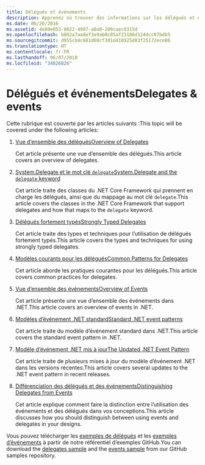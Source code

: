```yaml
---
title: Délégués et événements
description: Apprenez où trouver des informations sur les délégués et événements dans la documentation .NET Core.
ms.date: 06/20/2016
ms.assetid: 4e80e053-8022-4987-a8a0-209caec0315d
ms.openlocfilehash: b802a7aa8ef3e9ab0c05af23186d124dcc07bdb5
ms.sourcegitcommit: d955cb4c681d68cf301d410925d83f25172ece86
ms.translationtype: HT
ms.contentlocale: fr-FR
ms.lasthandoff: 06/07/2018
ms.locfileid: "34826826"
---
```

# <a name="delegates--events"></a><span data-ttu-id="a350b-103">Délégués et événements</span><span class="sxs-lookup"><span data-stu-id="a350b-103">Delegates & events</span></span>

<span data-ttu-id="a350b-104">Cette rubrique est couverte par les articles suivants :</span><span class="sxs-lookup"><span data-stu-id="a350b-104">This topic will be covered under the following articles:</span></span>

1. [<span data-ttu-id="a350b-105">Vue d’ensemble des délégués</span><span class="sxs-lookup"><span data-stu-id="a350b-105">Overview of Delegates</span></span>](delegates-overview.md)

    <span data-ttu-id="a350b-106">Cet article présente une vue d’ensemble des délégués.</span><span class="sxs-lookup"><span data-stu-id="a350b-106">This article covers an overview of delegates.</span></span>

2. [<span data-ttu-id="a350b-107">System.Delegate et le mot clé `delegate`</span><span class="sxs-lookup"><span data-stu-id="a350b-107">System.Delegate and the `delegate` keyword</span></span>](delegate-class.md)

    <span data-ttu-id="a350b-108">Cet article traite des classes du .NET Core Framework qui prennent en charge les délégués, ainsi que du mappage au mot clé `delegate`.</span><span class="sxs-lookup"><span data-stu-id="a350b-108">This article covers the classes in the .NET Core Framework that support delegates and how that maps to the `delegate` keyword.</span></span>

3. [<span data-ttu-id="a350b-109">Délégués fortement typés</span><span class="sxs-lookup"><span data-stu-id="a350b-109">Strongly Typed Delegates</span></span>](delegates-strongly-typed.md)

    <span data-ttu-id="a350b-110">Cet article traite des types et techniques pour l’utilisation de délégués fortement typés.</span><span class="sxs-lookup"><span data-stu-id="a350b-110">This article covers the types and techniques for using strongly typed delegates.</span></span>

4. [<span data-ttu-id="a350b-111">Modèles courants pour les délégués</span><span class="sxs-lookup"><span data-stu-id="a350b-111">Common Patterns for Delegates</span></span>](delegates-patterns.md)

    <span data-ttu-id="a350b-112">Cet article aborde les pratiques courantes pour les délégués.</span><span class="sxs-lookup"><span data-stu-id="a350b-112">This article covers common practices for delegates.</span></span>

5. [<span data-ttu-id="a350b-113">Vue d’ensemble des événements</span><span class="sxs-lookup"><span data-stu-id="a350b-113">Overview of Events</span></span>](events-overview.md)

    <span data-ttu-id="a350b-114">Cet article présente une vue d’ensemble des événements dans .NET.</span><span class="sxs-lookup"><span data-stu-id="a350b-114">This article covers an overview of events in .NET.</span></span>

6. [<span data-ttu-id="a350b-115">Modèles d’événement .NET standard</span><span class="sxs-lookup"><span data-stu-id="a350b-115">Standard .NET event patterns</span></span>](event-pattern.md)

    <span data-ttu-id="a350b-116">Cet article traite du modèle d’événement standard dans .NET.</span><span class="sxs-lookup"><span data-stu-id="a350b-116">This article covers the standard event pattern in .NET.</span></span>

7. [<span data-ttu-id="a350b-117">Modèle d’événement .NET mis à jour</span><span class="sxs-lookup"><span data-stu-id="a350b-117">The Updated .NET Event Pattern</span></span>](modern-events.md)

    <span data-ttu-id="a350b-118">Cet article traite de plusieurs mises à jour du modèle d’événement .NET dans les versions récentes.</span><span class="sxs-lookup"><span data-stu-id="a350b-118">This article covers several updates to the .NET event pattern in recent releases.</span></span>

8. [<span data-ttu-id="a350b-119">Différenciation des délégués et des événements</span><span class="sxs-lookup"><span data-stu-id="a350b-119">Distinguishing Delegates from Events</span></span>](distinguish-delegates-events.md)

    <span data-ttu-id="a350b-120">Cet article explique comment faire la distinction entre l’utilisation des événements et des délégués dans vos conceptions.</span><span class="sxs-lookup"><span data-stu-id="a350b-120">This article discusses how you should distinguish between using events and delegates in your designs.</span></span>
 
<span data-ttu-id="a350b-121">Vous pouvez télécharger les [exemples de délégués](https://github.com/dotnet/samples/tree/master/csharp/delegates-and-events) et les [exemples d’événements](https://github.com/dotnet/samples/tree/master/csharp/events) à partir de notre référentiel d’exemples GitHub.</span><span class="sxs-lookup"><span data-stu-id="a350b-121">You can download the [delegates sample](https://github.com/dotnet/samples/tree/master/csharp/delegates-and-events) and the [events sample](https://github.com/dotnet/samples/tree/master/csharp/events) from our GitHub samples repository.</span></span>
